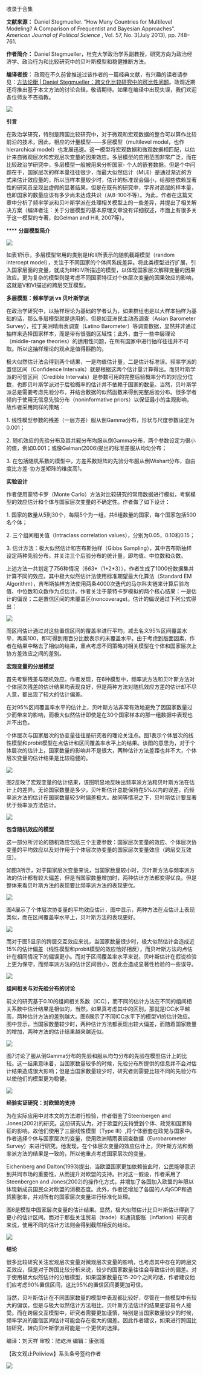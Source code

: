

收录于合集

**文献来源：** Daniel Stegmueller. “How Many Countries for Multilevel Modeling? A
Comparison of Frequentist and Bayesian Approaches”. _American Journal of
Political Science_ , Vol. 57, No. 3(July 2013), pp. 748–761.

  

 **作者简介：** Daniel Stegmueller，杜克大学政治学系副教授，研究方向为政治经济学、政治行为和比较研究中的贝叶斯模型和稳健推断方法。

  

 **编译者按：** 政观在不久前曾推送过该作者的一篇经典文献，有兴趣的读者请参见：[方法论衡 | Daniel
Stegmueller：跨文化比较研究中的可比性问题](http://mp.weixin.qq.com/s?__biz=MzI5ODY0MTQ1OA==&mid=2247487226&idx=1&sn=21e38cc8f2326b07ecf5c71f16bd5939&chksm=eca3ffa7dbd476b1edac91fdc8b98ed76ef2db81bfb6b47d1a4e0c7c31544bb48472e90f7513&scene=21#wechat_redirect)。政观近期还将推出基于本文方法的讨论合辑，敬请期待。如果在编译中出现失误，我们欢迎各位师友不吝指教。

  

![](/images/280/2.jpeg)

  

  
  

  

  

  

 **引言**

  

在政治学研究，特别是跨国比较研究中，对于微观和宏观数据的整合可以算作比较前沿的技术，因此，相应的计量模型——多层模型（multilevel
model，也作hierarchical
model）也发展迅速。这一模型将宏观数据和微观数据相匹配，以估计来自微观层次和宏观层次变量的因果效应。多层模型的应用范围非常广泛，而在比较政治学研究中，多层模型一般被用来分析国家-
个人的嵌套数据。但是个中问题在于，国家层次的样本量往往很少，而最大似然估计（MLE）是通过渐近的方式来估计效应量的，所以当样本量较少时，估计的标准误会偏小，给那些依赖显著性的研究员呈现出虚假的显著结果。但是在既有的研究中，学界对高层的样本量，也即国家的数量应该有多少尚未达成共识（从8-100不等）。为此，作者在这篇文章中分析了频率学派和贝叶斯学派在处理相关模型上的一些差异，并提出了相关解决方案（编译者注：关于分层模型的基本原理文章没有详细叙述，市面上有很多关于这一模型的专著，如Gelman
and Hill, 2007等）。

  

  

 **** **分层模型简介**

  
![](/images/280/3.png)

如表1所示，多层模型常用的类别是I和II所表示的随机截距模型（random intercept
model），关注于不同国家的个体间系统差异。将此类模型进行扩展，引入国家层面的变量，就成为III和IV所描述的模型，以体现国家层次解释变量的因果效应。更为复杂的模型则是考虑不同国家特征对个体层次变量的因果效应的影响，这就是V和VI描述的跨层交互模型。

  

  

 **多层模型：频率学派 vs 贝叶斯学派**

  

在政治学研究中，以抽样理论为基础的学者认为，如果群组也是以大样本抽样为基础的话，那么多层模型就是适用的。但是如亚洲民主动态调查（Asian
Barometer Survey），拉丁美洲晴雨表调查（Latino
Barometer）等调查数据，显然并非通过抽样来选择国家样本，而是带有很强的区域性；此外，由于一些中层理论（middle-range
theories）的适用性问题，在所有国家中进行抽样往往并不可取。所以这抽样理论的观点是值得斟酌的。

  

极大似然估计法会得到两个结果，一是均值估计量，二是估计标准误。频率学派的置信区间（Confidence
Intervals）就是根据这两个估计量计算得出。而贝叶斯学派的可信区间（Credible
Intervals）是参数可用的完整后验概率分布的对应分位数，也即贝叶斯学派对于后验概率的估计并不依赖于国家的数量。当然，贝叶斯学派总是需要考虑先验分布，并结合数据的似然函数来得到完整后验分布。很多学者倾向于使用无信息先验分布（noninformative
priors）以保证最小的主观影响，故作者采用同样的策略：

  

1\. 线性模型参数的残差（一层方差）服从倒Gamma分布，形状与尺度参数设定为0.001；

  

2\. 随机效应的先验分布及其共轭分布均服从倒Gamma分布，两个参数设定为很小的值，例如0.001；或像Gelman(2006)提出的标准差服从均匀分布；

  

3\. 在包括随机系数的模型中，方差系数矩阵的先验分布服从倒Wishart分布，自由度比方差-协方差矩阵的维度高1。

  

  

 **实验设计**

  

作者使用蒙特卡罗（Monte Carlo）方法对比较研究的常用数据进行模拟，考察模型的效应估计和个体与国家层次变量的不确定性。作者做了如下设计：  

  

1\. 国家的数量从5到30个，每隔5个为一组，共6组数量的国家，每个国家包括500名个体；

  

2\. 三个组间相关值（Intraclass correlation values），分别为0.05，0.10和0.15；

  

3\. 估计方法：极大似然估计和吉布斯抽样（Gibbs
Sampling），其中吉布斯抽样设定两种先验分布，并关注三个后验分布的统计量，即均值、中位数和众数。

  

上述方法一共划定了756种情况（6*6*3*（1+2*3）），作者生成了1000份数据集并计算不同的效应。其中极大似然估计法使用标准期望最大化算法（Standard
EM
Algorithm），吉布斯抽样方法使用两条4000次迭代的马尔科夫链来计算后验均值、中位数和众数作为点估计。作者关注于蒙特卡罗模拟的两个核心结果：一是估计的偏误；二是置信区间的未覆盖区(noncoverage)。估计的偏误通过下列公式得出：

![](/images/280/4.png)

而区间估计通过对这些置信区间的覆盖率进行平均，减去名义95%区间覆盖水平，再乘100，即可得到用百分比数表示的未覆盖水平。由于考虑到版面因素，作者在结果中略去了相似的结果，重点考虑不同策略对相关模型在个体和国家层次上协方差效应之间的差别。

  

  

 **宏观变量的分层模型**  

  

首先考察残差与随机效应。作者发现，在6种模型中，频率派方法和贝叶斯方法对个体层次残差的估计结果均表现良好，但是两种方法对随机效应方差的估计却不尽人意，都出现了较大的估计偏差。

  

在对95%区间覆盖率水平的估计上，贝叶斯方法非常有效地避免了因国家数量过少而带来的影响，而极大似然估计即使是在30个国家样本的那一组数据中表现也并不出色。

  

个体层次与国家层次的协变量往往是研究者的理论关注点。图1表示个体层次的线性模型和probit模型在点估计和区间覆盖率水平上的结果。该图的意思为，对于个体层次的估计上，国家数量的影响并不是很大，两种估计方法差距也并不大，个体层次变量的估计结果是比较稳健的。

![](/images/280/5.png)

图2反映了宏观变量的估计结果，该图明显地反映出频率派方法和贝叶斯方法在估计上的差异。无论国家数量是多少，贝叶斯估计总能保持在5%以内的误差，而频率派方法的估计在国家数量较少时偏差极大。故同等情况之下，贝叶斯估计要显著优于频率派方法估计。  

![](/images/280/6.png)  
  

 **包含随机效应的模型**

  

这一部分所讨论的随机效应包括三个主要参数：国家层次变量的效应、个体层次协变量的平均效应以及对作用于个体层次协变量的国家层次变量效应（跨层交互效应）。

  

如图3所示，对于国家层次变量来说，当国家数量较小时，贝叶斯方法与频率派方法的估计都有较大偏差，但是当国家数量增加时，两种估计方法都变得优良。但是整体来看贝叶斯方法的表现要比频率派方法的表现更优。

![](/images/280/7.png)

图4展示了个体层次协变量的平均效应估计，图中显示，两种方法在点估计上表现类似，而在区间覆盖率水平上，贝叶斯方法的表现更好。  

![](/images/280/8.png)

而对于图5显示的跨层交互效应来说，当国家数量很少时，极大似然估计会造成近15%的估计偏差（线性模型和probit模型的效应恰好相反），而贝叶斯方法的点估计在相同情况下的偏误更小。而对于区间覆盖率水平来说，贝叶斯估计在假说检验上更为保守，而频率派方法的估计区间很小，因此会造成显著性检验的一些误导。

![](/images/280/9.png)  
  

 **组间相关与对先验分布的讨论**

  

前文的研究基于0.10的组间相关系数（ICC），而不同的估计方法在不同的组间相关系数中估计结果是相似的，当然，如果真考虑其中的区别，那就是ICC水平越高，两种估计方法的差别越大。图6展示了不同ICC水平下的模型VI的估计效应。图中显示，当国家数量较少时，两种估计方法都表现出较大偏差，而随着国家数量的增加，两种方法的估计结果越来越近似。

![](/images/280/10.png)

图7讨论了服从倒Gamma分布的先验和服从均匀分布的先验在模型估计上的比较。这一结果意味着，当国家数量较多的时候，先验分布所提供的信息并不会对估计结果造成很大影响；但是当国家数量较少时，研究者则需要比较不同的先验分布以使他们的模型更为稳健。

![](/images/280/11.png)  
  

 **经验实证研究：对欧盟的支持**  

  

为在实际应用中对本文的方法进行检验，作者借鉴了Steenbergen and
Jones(2002)的研究。这份研究认为，对于欧盟的支持受到个体、政党和国家特征的影响。故他们使用了三层线性模型（Type
III）,将个体嵌套在政党与国家中。作者选择个体与国家层次的变量，使用欧洲晴雨表调查数据（Eurobarometer
Survey）来进行研究。他发现，在个体层次变量的效应估计上，贝叶斯方法和频率派方法的结果是一致的，所以他重点考虑国家层次的变量。

  

Eichenberg and
Dalton(1993)提出，当欧盟国家更加依赖彼此时，公民能够意识到共同市场的重要性，从而提升对欧盟的支持。针对这一假设，作者采用了Steenbergen
and
Jones(2002)的操作化方式，并增加了各国加入欧盟的年限以体现新成员国民众对欧盟的消极态度。此外，作者还增加了各国的人均GDP和通货膨胀率，并对所有的国家层次变量进行标准化处理。

  

图8是模型中国家层次变量的估计结果。显然，极大似然估计比贝叶斯估计得到了更小的估计区间。而对于那些关注贸易（trade）和通货膨胀（inflation）研究者来说，使用不同的估计方法则会得到截然相反的结论。

![](/images/280/12.png)  
  

 **结论**

  

很多比较研究关注宏观层次变量对微观层次变量的影响，也考虑其中存在的跨层交互效应，但是对于跨国比较分析来说，较少的国家数量往往会导致估计的偏差。对于使用极大似然估计的分层模型，如果国家数量在15-20个之间的话，作者建议他们应考虑90%置信区间，这比95%的置信区间要更加可信。

  

当然，贝叶斯估计在不同国家数量的模型中表现都比较好，尽管在一些模型中有较大的偏误，但是与极大似然估计方法相比，贝叶斯方法估计的结果更容易令人接受。而在跨层交互模型中，研究者需要更加谨慎，特别是当国家数量较少的时候，频率学派的置信区间估计可能会存在极大的偏差。因此作者建议，如果进行跨国比较研究，转向贝叶斯学派可能是一个更优的选择。

  

编译：刘天祥 审校：陆屹洲 编辑：康张城

【政文观止Poliview】系头条号签约作者

  

![](/images/280/13.jpeg)

  

